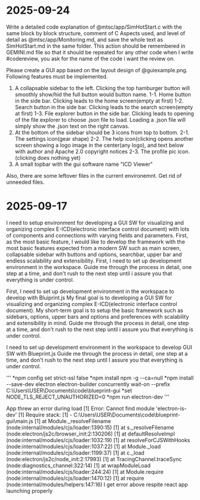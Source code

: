 # 2025-09-24

Write a detailed code explanation of @mtsc/app/SimHotStart.c with the same block by block structure, comment of C Aspects used, and level of detail as @mtsc/app/Monitoring.md, and save the whole text as SimHotStart.md in the same folder. This action should be remembered in GEMINI.md file so that it should be repeated for any other code when I write #codereview, you ask for the name of the code i want the review on.

Please create a GUI app based on the layout design of @guiexample.png. Following features must be implemented.
1. A collapsable sidebar to the left. Clicking the top hamburger button will smoothly show/hid the full button would button name.
1-1. Home button in the side bar. Clicking leads to the home screen(empty at first)
1-2. Search button in the side bar. Clicking leads to the search screen(empty at first)
1-3. File explorer button in the side bar. Clicking leads to opening of the file explorer to choose .json file to load. Loading a .json file will simply show the .json text on the right canvas.
2. At the bottom of the sidebar should be 3 icons from top to bottom.
2-1. The settings icon(gear shape)
2-2. The help icon(clicking opens another screen showing a logo image in the center(any logo), and text below with author and Apache 2.0 copyright notices
2-3. The profile pic icon.(clicking does nothing yet)
3. A small topbar with the gui software name "ICD Viewer"

Also, there are some leftover files in the current environemnt. Get rid of unneeded files.

# 2025-09-17

I need to setup environment for developing a GUI SW for visualizing and organizing complex E-ICD(electronic interface control document) with lots of components and connections with varying fields and parameters. First, as the most basic feature, I would like to develop the framework with the most basic features expected from a modern SW such as main screen, collapsable sidebar with buttons and options, searchbar, upper bar and endless scalability and extensibility.
First, I need to set up development environment in the workspace.
Guide me through the process in detail, one step at a time, and don't rush to the next step until i assure you that everything is under control.

First, I need to set up development environment in the workspace to develop with Bluiprint.js
My final goal is to developing a GUI SW for visualizing and organizing complex E-ICD(electronic interface control document).
My short-term goal is to setup the basic framework such as sidebars, options, upper bars and options and preferences with scalability and extensibility in mind.
Guide me through the process in detail, one step at a time, and don't rush to the next step until i assure you that everything is under control.

I need to set up development environment in the workspace to develop GUI SW with Blueprint.js 
Guide me through the process in detail, one step at a time, and don't rush to the next step until I assure you that everything is under control.

'''
*npm config set strict-ssl false
*npm install npm -g --ca=null
*npm install --save-dev electron electron-builder concurrently wait-on --prefix C:\Users\USER\Documents\code\blueprint-gui
*set NODE_TLS_REJECT_UNAUTHORIZED=0
*npm run electron-dev
'''

 App threw an error during load
[1] Error: Cannot find module 'electron-is-dev'
[1] Require stack:
[1] - C:\Users\USER\Documents\code\blueprint-gui\main.js
[1]     at Module._resolveFilename (node:internal/modules/cjs/loader:1390:15)
[1]     at s._resolveFilename (node:electron/js2c/browser_init:2:130206)
[1]     at defaultResolveImpl (node:internal/modules/cjs/loader:1032:19)
[1]     at resolveForCJSWithHooks (node:internal/modules/cjs/loader:1037:22)
[1]     at Module._load (node:internal/modules/cjs/loader:1199:37)
[1]     at c._load (node:electron/js2c/node_init:2:17993)
[1]     at TracingChannel.traceSync (node:diagnostics_channel:322:14)
[1]     at wrapModuleLoad (node:internal/modules/cjs/loader:244:24)
[1]     at Module.require (node:internal/modules/cjs/loader:1470:12)
[1]     at require (node:internal/modules/helpers:147:16)
I get error above respite react app launching properly
